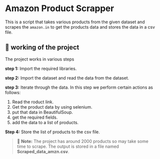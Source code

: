 # Amazon Product Scrapper

This is a script that takes various products from the given dataset and scrapes the `amazon.in` to get the products data and stores the data in a csv file.

## 📌 working of the project
The project works in various steps

**step 1:** Import the required libraries.

**step 2:** Import the dataset and read the data from the dataset.

**step 3:** Iterate through the data. In this step we perform certain actions as follows:
1. Read the roduct link.
2. Get the product data by using selenium.
3. put that data in BeautifulSoup.
4. get the required fields.
5. add the data to a list of products.

**Step 4:** Store the list of products to the csv file.


> 📓 **Note:** The project has around 2000 products so may take some time to scrape. The output is stored in a file named **Scraped_data_amzn.csv**.
